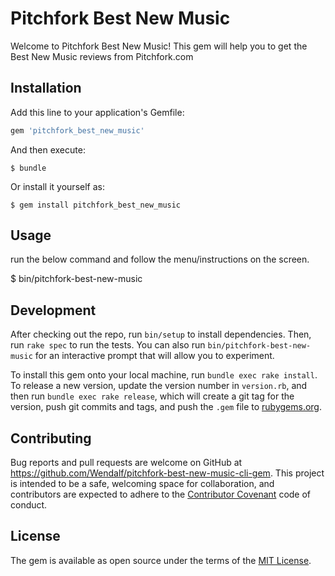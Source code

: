 # Pitchfork Best New Music

Welcome to Pitchfork Best New Music!
This gem will help you to get the Best New Music reviews from Pitchfork.com


## Installation

Add this line to your application's Gemfile:

```ruby
gem 'pitchfork_best_new_music'
```

And then execute:

    $ bundle

Or install it yourself as:

    $ gem install pitchfork_best_new_music

## Usage

run the below command and follow the menu/instructions on the screen.

$ bin/pitchfork-best-new-music


## Development

After checking out the repo, run `bin/setup` to install dependencies. Then, run `rake spec` to run the tests. You can also run `bin/pitchfork-best-new-music` for an interactive prompt that will allow you to experiment.

To install this gem onto your local machine, run `bundle exec rake install`. To release a new version, update the version number in `version.rb`, and then run `bundle exec rake release`, which will create a git tag for the version, push git commits and tags, and push the `.gem` file to [rubygems.org](https://rubygems.org).

## Contributing

Bug reports and pull requests are welcome on GitHub at https://github.com/Wendalf/pitchfork-best-new-music-cli-gem. This project is intended to be a safe, welcoming space for collaboration, and contributors are expected to adhere to the [Contributor Covenant](http://contributor-covenant.org) code of conduct.


## License

The gem is available as open source under the terms of the [MIT License](http://opensource.org/licenses/MIT).

